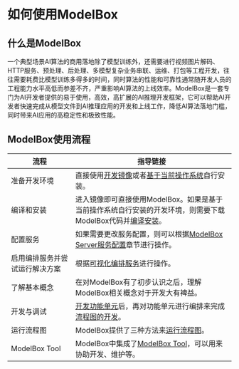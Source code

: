 # 如何使用ModelBox
## 什么是ModelBox

一个典型场景AI算法的商用落地除了模型训练外，还需要进行视频图片解码、HTTP服务、预处理、后处理、多模型复杂业务串联、运维、打包等工程开发，往往需要耗费比模型训练多得多的时间，同时算法的性能和可靠性通常随开发人员的工程能力水平高低而参差不齐，严重影响AI算法的上线效率。ModelBox是一套专门为AI开发者提供的易于使用，高效，高扩展的AI推理开发框架，它可以帮助AI开发者快速完成从模型文件到AI推理应用的开发和上线工作，降低AI算法落地门槛，同时带来AI应用的高稳定性和极致性能。

## ModelBox使用流程

| 流程              |      指导链接                                                  |
| ------------------ | --------------------------------------------------------    |
| 准备开发环境 | 直接使用[开发镜像](../compile/compile.md#基于Docker开发镜像)或者[基于当前操作系统](../compile/compile.md#基于当前操作系统安装)自行安装。 |
| 编译和安装 | 进入镜像即可直接使用ModelBox。如果是基于当前操作系统自行安装的开发环境，则需要下载ModelBox代码并[编译安装](../compile/compile.md)。 |
| 配置服务 | 如果需要更改服务配置，则可以根据[ModelBox Server服务配置](../server/server.md#启动管理服务)章节进行操作。 |
| 启用编排服务并尝试运行解决方案 | 根据[可视化编排服务](../server/editor.md#命令行启动Editor)进行操作。 |  
| 了解基本概念 | 在对ModelBox有了初步认识之后，理解ModelBox相关概念对于开发大有裨益。 |                              
| 开发与调试 | [开发功能单元](../develop/flowunit/flowunit.md)后，再对功能单元进行编排来完成[流程图的开发](../develop/flow/flow.md)。 |
| 运行流程图 | ModelBox提供了三种方法来[运行流程图](../server/run-flow.md)。 |
| ModelBox Tool | ModelBox中集成了[ModelBox Tool](../develop/modelbox-tool/modelbox-tool.md)，可以用来协助开发、维护等。 |
